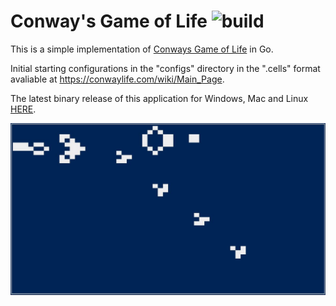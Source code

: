 # Conway's Game of Life ![build](https://github.com/jacob-ebey/game-of-life/workflows/build/badge.svg)

This is a simple implementation of [Conways Game of Life](https://en.wikipedia.org/wiki/Conway%27s_Game_of_Life) in Go.

Initial starting configurations in the "configs" directory in the ".cells" format avaliable at https://conwaylife.com/wiki/Main_Page.

The latest binary release of this application for Windows, Mac and Linux [HERE](https://github.com/jacob-ebey/game-of-life/releases).

![glider gun screenshot](images/glider-gun.jpeg)
